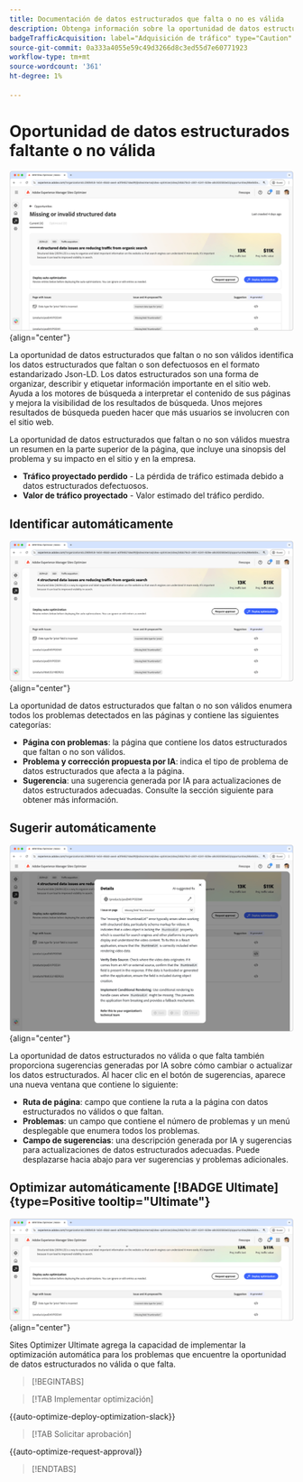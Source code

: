 ```yaml
---
title: Documentación de datos estructurados que falta o no es válida
description: Obtenga información sobre la oportunidad de datos estructurados que falta o que no es válida y cómo utilizarla para mejorar la adquisición de tráfico.
badgeTrafficAcquisition: label="Adquisición de tráfico" type="Caution" url="../../opportunity-types/traffic-acquisition.md" tooltip="Adquisición de tráfico"
source-git-commit: 0a333a4055e59c49d3266d8c3ed55d7e60771923
workflow-type: tm+mt
source-wordcount: '361'
ht-degree: 1%

---
```



# Oportunidad de datos estructurados faltante o no válida

![Falta la oportunidad de datos estructurados o no es válida](./assets/missing-or-invalid-structured-data/hero.png){align="center"}

La oportunidad de datos estructurados que faltan o no son válidos identifica los datos estructurados que faltan o son defectuosos en el formato estandarizado Json-LD. Los datos estructurados son una forma de organizar, describir y etiquetar información importante en el sitio web. Ayuda a los motores de búsqueda a interpretar el contenido de sus páginas y mejora la visibilidad de los resultados de búsqueda. Unos mejores resultados de búsqueda pueden hacer que más usuarios se involucren con el sitio web.

La oportunidad de datos estructurados que faltan o no son válidos muestra un resumen en la parte superior de la página, que incluye una sinopsis del problema y su impacto en el sitio y en la empresa.

* **Tráfico proyectado perdido** - La pérdida de tráfico estimada debido a datos estructurados defectuosos.
* **Valor de tráfico proyectado** - Valor estimado del tráfico perdido.

## Identificar automáticamente

![Identificar automáticamente los datos estructurados que faltan o no son válidos](./assets/missing-or-invalid-structured-data/auto-identify.png){align="center"}

La oportunidad de datos estructurados que faltan o no son válidos enumera todos los problemas detectados en las páginas y contiene las siguientes categorías:

* **Página con problemas**: la página que contiene los datos estructurados que faltan o no son válidos.
* **Problema y corrección propuesta por IA**: indica el tipo de problema de datos estructurados que afecta a la página.
* **Sugerencia**: una sugerencia generada por IA para actualizaciones de datos estructurados adecuadas. Consulte la sección siguiente para obtener más información.

## Sugerir automáticamente

![Sugerencia automática de datos estructurados que faltan o no son válidos](./assets/missing-or-invalid-structured-data/auto-suggest.png){align="center"}

La oportunidad de datos estructurados no válida o que falta también proporciona sugerencias generadas por IA sobre cómo cambiar o actualizar los datos estructurados. Al hacer clic en el botón de sugerencias, aparece una nueva ventana que contiene lo siguiente:

* **Ruta de página**: campo que contiene la ruta a la página con datos estructurados no válidos o que faltan.
* **Problemas**: un campo que contiene el número de problemas y un menú desplegable que enumera todos los problemas.
* **Campo de sugerencias**: una descripción generada por IA y sugerencias para actualizaciones de datos estructurados adecuadas. Puede desplazarse hacia abajo para ver sugerencias y problemas adicionales.

## Optimizar automáticamente [!BADGE Ultimate]{type=Positive tooltip="Ultimate"}


![Optimizar automáticamente los datos estructurados sugeridos que faltan o no son válidos](./assets/missing-or-invalid-structured-data/auto-optimize.png){align="center"}

Sites Optimizer Ultimate agrega la capacidad de implementar la optimización automática para los problemas que encuentre la oportunidad de datos estructurados no válida o que falta. <!--- TBD-need more in-depth and opportunity specific information here. What does the auto-optimization do?-->

>[!BEGINTABS]

>[!TAB Implementar optimización]

{{auto-optimize-deploy-optimization-slack}}

>[!TAB Solicitar aprobación]

{{auto-optimize-request-approval}}

>[!ENDTABS]
